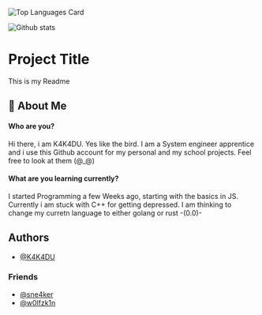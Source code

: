 ![Top Languages Card](https://github-readme-stats.vercel.app/api/top-langs/?username=K4K4DU&layout=compact)




![Github stats](https://github-readme-stats.vercel.app/api?username=K4K4DU&theme=highcontrast&show_icons=true&count_private=true)
# Project Title

This is my Readme


## 🚀 About Me
#### Who are you?

Hi there, i am K4K4DU. Yes like the bird. I am a System engineer apprentice and i use this Github account for my personal and my school projects. Feel free to look at them (@_@)

#### What are you learning currently?

I started Programming a few Weeks ago, starting with the basics in JS. Currently i am stuck with C++ for getting depressed. I am thinking to change my curretn language to either golang or rust -(0.0)-


## Authors

- [@K4K4DU](https://www.github.com/K4K4DU)

### Friends

- [@sne4ker](https://www.github.com/sne4ker)
- [@w0lfzk1n](https://www.github.com/w0lfzk1n)

